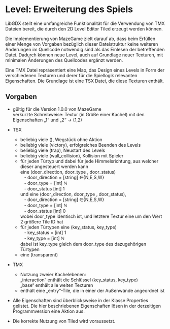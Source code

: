 # Level: Erweiterung des Spiels

LibGDX stellt eine umfangreiche Funktionalität für die Verwendung von TMX Dateien bereit, die durch den 2D Level Editor Tiled erzeugt werden können.

Die Implementierung von MazeGame zielt darauf ab, dass beim Erfüllen einer Menge von Vorgaben bezüglich dieser Dateistruktur keine weiteren Änderungen im Quellcode notwendig sind als das Einlesen der betreffenden Datei. Dadurch können neue Level, auch auf Grundlage neuer Texturen, mit minimalen Änderungen des Quellcodes ergänzt werden.

Eine TMX Datei repräsentiert eine Map, das Design eines Levels in Form der verschiedenen Texturen und derer für die Spiellogik relevanten Eigenschaften.
Die Grundlage ist eine TSX Datei, die diese Texturen enthält.

## Vorgaben
- gültig für die Version 1.0.0 von MazeGame  
verkürzte Schreibweise: Textur (in Größe einer Kachel) mit den Eigenschaften „1“ und „2“ → (1,2)
- TSX
    - beliebig viele (), Wegstück ohne Aktion
    - beliebig viele (victory), erfolgreiches Beenden des Levels
    - beliebig viele (trap), Neustart des Levels
    - beliebig viele (wall_collision), Kollision mit Spieler
    - für jeden Türtyp und dabei für jede Himmelsrichtung, aus welcher dieser angesteuert werden kann  
      eine (door_direction, door_type , door_status)  
      &nbsp;&nbsp;&nbsp;- door_direction = [string] ∈{N,E,S,W}  
      &nbsp;&nbsp;&nbsp;- door_type = [int] ℕ   
      &nbsp;&nbsp;&nbsp;- door_status [int] 1  
      und eine (door_direction, door_type , door_status),  
      &nbsp;&nbsp;&nbsp;- door_direction = [string] ∈{N,E,S,W}  
      &nbsp;&nbsp;&nbsp;- door_type = [int] ℕ   
      &nbsp;&nbsp;&nbsp;- door_status [int] 0  
      wobei door_type identisch ist, und letztere Textur eine um den Wert 2 größere Tile ID hat
    - für jeden Türtypen eine (key_status, key_type)  
      &nbsp;&nbsp;&nbsp;- key_status = [int] 1  
      &nbsp;&nbsp;&nbsp;- key_type = [int] ℕ  
     dabei ist key_type gleich dem door_type des dazugehörigen Türtypen
    - eine (transparent)

- TMX
    - Nutzung zweier Kachelebenen:  
    „interaction“ enthält die Schlüssel (key_status, key_type)  
    „base“ enthält alle weiten Texturen
    - enthält eine „entry“-Tile, die in einer der Außenwände angeordnet ist

- Alle Eigenschaften sind überblicksweise in der Klasse Properties gelistet. Die hier beschriebenen Eigenschaften lösen in der derzeitigen Programmversion eine Aktion aus.  
- Die korrekte Nutzung von Tiled wird voraussetzt.